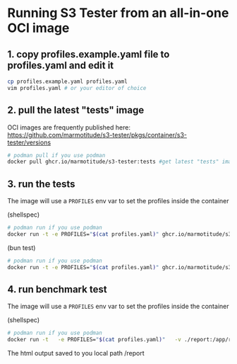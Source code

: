 # Running S3 Tester from an all-in-one OCI image

## 1. copy profiles.example.yaml file to profiles.yaml and edit it

```sh
cp profiles.example.yaml profiles.yaml
vim profiles.yaml # or your editor of choice
```

## 2. pull the latest "tests" image

OCI images are frequently published here: https://github.com/marmotitude/s3-tester/pkgs/container/s3-tester/versions

```sh
# podman pull if you use podman
docker pull ghcr.io/marmotitude/s3-tester:tests #get latest "tests" image
```

## 3. run the tests

The image will use a `PROFILES` env var to set the profiles inside the container

(shellspec)

```sh
# podman run if you use podman
docker run -t -e PROFILES="$(cat profiles.yaml)" ghcr.io/marmotitude/s3-tester:tests test.sh --profiles default --clients aws,mgc --tests 1,2,53,64
```

(bun test)

```sh
# podman run if you use podman
docker run -t -e PROFILES="$(cat profiles.yaml)" ghcr.io/marmotitude/s3-tester:tests js-test.sh --profiles br-ne1
```

## 4. run benchmark test

The image will use a `PROFILES` env var to set the profiles inside the container

(shellspec)

```sh
# podman run if you use podman
docker run -t   -e PROFILES="$(cat profiles.yaml)"   -v ./report:/app/report   ghcr.io/marmotitude/s3-tester:tests   benchmark-test.sh --profiles profile1 --tests 100 --clients aws --sizes 1,2,3 --quantity 1,2,3
```

The html output saved to you local path /report
